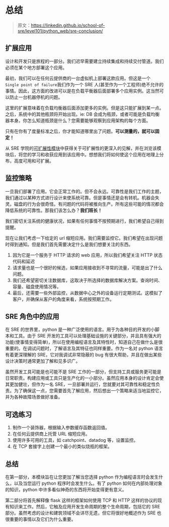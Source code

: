 # 总结

> 原文：<https://linkedin.github.io/school-of-sre/level101/python_web/sre-conclusion/>

## 扩展应用

设计和开发只是旅程的一部分。我们迟早需要建立持续集成和持续交付管道。我们必须在某个地方部署这个应用。

最初，我们可以在任何云提供商的一台虚拟机上部署这款应用。但这是一个`Single point of failure`我们作为一个 SRE 人(甚至作为一个工程师)绝不允许的事情。因此，这方面的改进可以是在负载平衡器后面部署多个应用实例。这当然可以防止一台机器停机的问题。

这里的扩展意味着在负载均衡器后面添加更多的实例。但是这只能扩展到某一点。之后，系统中的其他瓶颈将开始出现。ie: DB 会成为瓶颈，或者可能是负载均衡器本身。你怎么知道瓶颈是什么？您需要能够观察到应用架构的每个方面。

只有在你有了度量标准之后，你才能知道哪里出了问题。**可以测量的，就可以固定！**

从 SRE 学院的[可扩展性模块](../../systems_design/scalability/)中获得关于可扩展性的更深入的见解，并在浏览该模块后，将您的学习和收获应用到该应用中。想想我们将如何使这个应用在地理上分布，高度可用和可扩展。

## 监控策略

一旦我们部署了应用。它会正常工作的。但不会永远。可靠性是我们工作的主题，我们通过以某种方式进行设计来使系统可靠。但是事情还是会有转机。机器会失灵。磁盘的行为会很奇怪。有问题的代码将被推向生产。所有这些可能的情况都会降低系统的可靠性。那我们该怎么办？**我们班长！**

我们密切关注系统的健康状况，如果有任何事情不按预期进行，我们希望自己得到提醒。

现在让我们考虑一下给定的 url 缩短应用。我们需要监控它。我们希望在出现问题时得到通知。但是我们首先需要决定什么是我们想要关注的东西。

1.  因为它是一个服务于 HTTP 请求的 web 应用，所以我们希望关注 HTTP 状态代码和延迟
2.  请求量也是一个很好的候选，如果应用接收到不寻常的流量，可能是出了什么问题。
3.  我们还希望密切关注数据库，这取决于所选择的数据库解决方案。查询时间、容量、磁盘使用情况等。
4.  最后，还需要一些外部监控，从数据中心之外的设备运行定期测试。这模拟了客户，并确保从客户的角度来看，系统按预期工作。

## SRE 角色中的应用

在 SRE 的世界里，python 是一种广泛使用的语言。用于为各种目的开发的小脚本和工具。由于 SRE 开发的工具可以处理基础设施的关键部分，并且具有强大的功能(使事情变得简单)，所以在使用编程语言及其特性时，知道自己在做什么是很重要的。在调试问题时，了解语言及其特征也同样重要。作为一名对 python 语言有着更深理解的 SRE，它对我调试非常隐蔽的 bug 有很大帮助，并且在做出某些设计决策时通常更加了解和见多识广。

虽然开发工具可能是也可能不是 SRE 工作的一部分，但支持工具或服务更可能是日常职责。构建应用或工具只是生产化的一小部分。虽然应用本身的设计肯定会使其更加健壮，但作为一名 SRE，一旦部署并运行，您就要对其可靠性和稳定性负责。为了确保这一点，您需要首先了解应用，然后想出一个策略来适当地监控它，并为各种故障场景做好准备。

## 可选练习

1.  制作一个装饰器，根据输入参数缓存函数返回值。
2.  在任何云提供商上托管 URL 缩短应用。
3.  使用许多可用的工具，如 catchpoint、datadog 等，设置监控。
4.  在 TCP 套接字上创建一个最小的类似烧瓶的框架。

## 总结

在第一部分，本模块旨在让您更加了解当您选择 python 作为编程语言时会发生什么，以及当您运行 python 程序时会发生什么。有了 python 如何在内部处理对象的知识，python 中许多看似神奇的东西将开始变得更有意义。

第二部分将首先解释像 flask 这样的框架如何使用 TCP 和 HTTP 这样的协议的现有知识来工作。然后，它触及应用开发生命周期的整个生命周期，包括它的 SRE 部分。虽然考虑的设计和建筑领域不会详尽无遗，但它将很好地概述作为 SRE 也很重要的事情以及它们为什么重要。